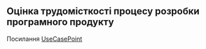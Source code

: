 ## Оцінка трудомісткості процесу розробки програмного продукту
Посилання [UseCasePoint](https://docs.google.com/spreadsheets/d/1TScDuNAnzPvjRFY3ZPuh8hZg3K0jXlrHvi1oHu31v-A/edit?usp=sharing)
